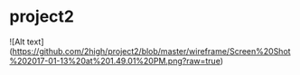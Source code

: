 # project2


![Alt text] (https://github.com/2high/project2/blob/master/wireframe/Screen%20Shot%202017-01-13%20at%201.49.01%20PM.png?raw=true)
